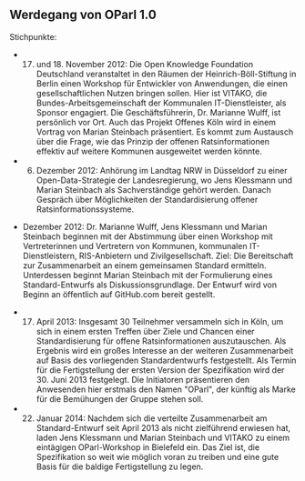 Werdegang von OParl 1.0
-----------------------

Stichpunkte:

* 17. und 18. November 2012: Die Open Knowledge Foundation Deutschland veranstaltet
  in den Räumen der Heinrich-Böll-Stiftung in Berlin einen Workshop für Entwickler von
  Anwendungen, die einen gesellschaftlichen Nutzen bringen sollen. Hier ist VITAKO,
  die Bundes-Arbeitsgemeinschaft der Kommunalen IT-Dienstleister, als Sponsor engagiert.
  Die Geschäftsführerin, Dr. Marianne Wulff, ist persönlich vor Ort. Auch das Projekt
  Offenes Köln wird in einem Vortrag von Marian Steinbach präsentiert. Es kommt zum 
  Austausch über die Frage, wie das Prinzip der offenen Ratsinformationen effektiv auf
  weitere Kommunen ausgeweitet werden könnte.

* 6. Dezember 2012: Anhörung im Landtag NRW in Düsseldorf zu einer Open-Data-Strategie der
  Landesregierung, wo Jens Klessmann und Marian Steinbach als Sachverständige gehört werden. Danach Gespräch über Möglichkeiten der Standardisierung offener Ratsinformationssysteme.

* Dezember 2012: Dr. Marianne Wulff, Jens Klessmann und Marian Steinbach beginnen mit der
  Abstimmung über einen Workshop mit Vertreterinnen und Vertretern von Kommunen, kommunalen
  IT-Dienstleistern, RIS-Anbietern und Zivilgesellschaft. Ziel: Die Bereitschaft zur Zusammenarbeit an einem gemeinsamen Standard ermitteln. Unterdessen beginnt Marian
  Steinbach mit der Formulierung eines Standard-Entwurfs als Diskussionsgrundlage. Der
  Entwurf wird von Beginn an öffentlich auf GitHub.com bereit gestellt.

* 17. April 2013: Insgesamt 30 Teilnehmer versammeln sich in Köln, um sich in einem ersten
  Treffen über Ziele und Chancen einer Standardisierung für offene Ratsinformationen
  auszutauschen. Als Ergebnis wird ein großes Interesse an der weiteren Zusammenarbeit
  auf Basis des vorliegenden Standardentwurfs festgestellt. Als Termin für die
  Fertigstellung der ersten Version der Spezifikation wird der 30. Juni 2013 festgelegt.
  Die Initiatoren präsentieren den Anwesenden hier erstmals den Namen "OParl", der künftig
  als Marke für die Bemühungen der Gruppe stehen soll.

* 22. Januar 2014: Nachdem sich die verteilte Zusammenarbeit am Standard-Entwurf seit April
  2013 als nicht zielführend erwiesen hat, laden Jens Klessmann und Marian Steinbach und
  VITAKO zu einem eintägigen OParl-Workshop in Bielefeld ein. Das Ziel ist, die Spezifikation
  so weit wie möglich voran zu treiben und eine gute Basis für die baldige Fertigstellung
  zu legen.
